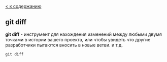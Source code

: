 [< к содержанию](../readme.md)



## git diff 
**git diff** - инструмент для нахождения изменений между любыми двумя точками в истории вашего проекта, или чтобы увидеть что другие разработчики пытаются вносить в новые ветви. и т.д.

`git diff`
